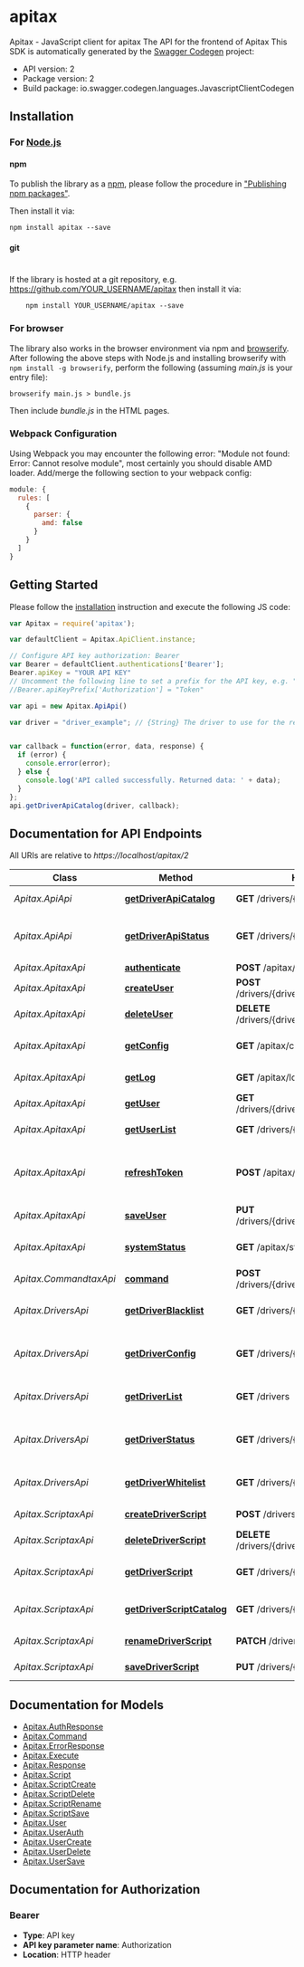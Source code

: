 # apitax

Apitax - JavaScript client for apitax
The API for the frontend of Apitax
This SDK is automatically generated by the [Swagger Codegen](https://github.com/swagger-api/swagger-codegen) project:

- API version: 2
- Package version: 2
- Build package: io.swagger.codegen.languages.JavascriptClientCodegen

## Installation

### For [Node.js](https://nodejs.org/)

#### npm

To publish the library as a [npm](https://www.npmjs.com/),
please follow the procedure in ["Publishing npm packages"](https://docs.npmjs.com/getting-started/publishing-npm-packages).

Then install it via:

```shell
npm install apitax --save
```

#### git
#
If the library is hosted at a git repository, e.g.
https://github.com/YOUR_USERNAME/apitax
then install it via:

```shell
    npm install YOUR_USERNAME/apitax --save
```

### For browser

The library also works in the browser environment via npm and [browserify](http://browserify.org/). After following
the above steps with Node.js and installing browserify with `npm install -g browserify`,
perform the following (assuming *main.js* is your entry file):

```shell
browserify main.js > bundle.js
```

Then include *bundle.js* in the HTML pages.

### Webpack Configuration

Using Webpack you may encounter the following error: "Module not found: Error:
Cannot resolve module", most certainly you should disable AMD loader. Add/merge
the following section to your webpack config:

```javascript
module: {
  rules: [
    {
      parser: {
        amd: false
      }
    }
  ]
}
```

## Getting Started

Please follow the [installation](#installation) instruction and execute the following JS code:

```javascript
var Apitax = require('apitax');

var defaultClient = Apitax.ApiClient.instance;

// Configure API key authorization: Bearer
var Bearer = defaultClient.authentications['Bearer'];
Bearer.apiKey = "YOUR API KEY"
// Uncomment the following line to set a prefix for the API key, e.g. "Token" (defaults to null)
//Bearer.apiKeyPrefix['Authorization'] = "Token"

var api = new Apitax.ApiApi()

var driver = "driver_example"; // {String} The driver to use for the request. ie. github


var callback = function(error, data, response) {
  if (error) {
    console.error(error);
  } else {
    console.log('API called successfully. Returned data: ' + data);
  }
};
api.getDriverApiCatalog(driver, callback);

```

## Documentation for API Endpoints

All URIs are relative to *https://localhost/apitax/2*

Class | Method | HTTP request | Description
------------ | ------------- | ------------- | -------------
*Apitax.ApiApi* | [**getDriverApiCatalog**](docs/ApiApi.md#getDriverApiCatalog) | **GET** /drivers/{driver}/api/catalog | Retrieve the api catalog
*Apitax.ApiApi* | [**getDriverApiStatus**](docs/ApiApi.md#getDriverApiStatus) | **GET** /drivers/{driver}/api/status | Retrieve the status of an api backing a driver
*Apitax.ApitaxApi* | [**authenticate**](docs/ApitaxApi.md#authenticate) | **POST** /apitax/auth | Authenticate
*Apitax.ApitaxApi* | [**createUser**](docs/ApitaxApi.md#createUser) | **POST** /drivers/{driver}/apitax/users/{user} | Create a new user
*Apitax.ApitaxApi* | [**deleteUser**](docs/ApitaxApi.md#deleteUser) | **DELETE** /drivers/{driver}/apitax/users/{user} | Delete a user
*Apitax.ApitaxApi* | [**getConfig**](docs/ApitaxApi.md#getConfig) | **GET** /apitax/config | Retrieve the system config
*Apitax.ApitaxApi* | [**getLog**](docs/ApitaxApi.md#getLog) | **GET** /apitax/logs/{log} | Retrieve the logs
*Apitax.ApitaxApi* | [**getUser**](docs/ApitaxApi.md#getUser) | **GET** /drivers/{driver}/apitax/users/{user} | Retrieve a user
*Apitax.ApitaxApi* | [**getUserList**](docs/ApitaxApi.md#getUserList) | **GET** /drivers/{driver}/apitax/users | Retrieve a list of users
*Apitax.ApitaxApi* | [**refreshToken**](docs/ApitaxApi.md#refreshToken) | **POST** /apitax/auth/refresh | Refreshes login token using refresh token
*Apitax.ApitaxApi* | [**saveUser**](docs/ApitaxApi.md#saveUser) | **PUT** /drivers/{driver}/apitax/users/{user} | Save a user
*Apitax.ApitaxApi* | [**systemStatus**](docs/ApitaxApi.md#systemStatus) | **GET** /apitax/status | Retrieve the system status
*Apitax.CommandtaxApi* | [**command**](docs/CommandtaxApi.md#command) | **POST** /drivers/{driver}/commandtax/command | Execute a Command
*Apitax.DriversApi* | [**getDriverBlacklist**](docs/DriversApi.md#getDriverBlacklist) | **GET** /drivers/{driver}/blacklist | Retrieve the blacklist in the driver
*Apitax.DriversApi* | [**getDriverConfig**](docs/DriversApi.md#getDriverConfig) | **GET** /drivers/{driver}/config | Retrieve the config of a loaded driver
*Apitax.DriversApi* | [**getDriverList**](docs/DriversApi.md#getDriverList) | **GET** /drivers | Retrieve the catalog of drivers
*Apitax.DriversApi* | [**getDriverStatus**](docs/DriversApi.md#getDriverStatus) | **GET** /drivers/{driver}/status | Retrieve the status of a loaded driver
*Apitax.DriversApi* | [**getDriverWhitelist**](docs/DriversApi.md#getDriverWhitelist) | **GET** /drivers/{driver}/whitelist | Retrieve the whitelist in the driver
*Apitax.ScriptaxApi* | [**createDriverScript**](docs/ScriptaxApi.md#createDriverScript) | **POST** /drivers/{driver}/scriptax/scripts | Create a new script
*Apitax.ScriptaxApi* | [**deleteDriverScript**](docs/ScriptaxApi.md#deleteDriverScript) | **DELETE** /drivers/{driver}/scriptax/scripts | Delete a script
*Apitax.ScriptaxApi* | [**getDriverScript**](docs/ScriptaxApi.md#getDriverScript) | **GET** /drivers/{driver}/scriptax/scripts | Retrieve the contents of a script
*Apitax.ScriptaxApi* | [**getDriverScriptCatalog**](docs/ScriptaxApi.md#getDriverScriptCatalog) | **GET** /drivers/{driver}/scriptax/catalog | Retrieve the script catalog
*Apitax.ScriptaxApi* | [**renameDriverScript**](docs/ScriptaxApi.md#renameDriverScript) | **PATCH** /drivers/{driver}/scriptax/scripts | Rename a script
*Apitax.ScriptaxApi* | [**saveDriverScript**](docs/ScriptaxApi.md#saveDriverScript) | **PUT** /drivers/{driver}/scriptax/scripts | Save a script


## Documentation for Models

 - [Apitax.AuthResponse](docs/AuthResponse.md)
 - [Apitax.Command](docs/Command.md)
 - [Apitax.ErrorResponse](docs/ErrorResponse.md)
 - [Apitax.Execute](docs/Execute.md)
 - [Apitax.Response](docs/Response.md)
 - [Apitax.Script](docs/Script.md)
 - [Apitax.ScriptCreate](docs/ScriptCreate.md)
 - [Apitax.ScriptDelete](docs/ScriptDelete.md)
 - [Apitax.ScriptRename](docs/ScriptRename.md)
 - [Apitax.ScriptSave](docs/ScriptSave.md)
 - [Apitax.User](docs/User.md)
 - [Apitax.UserAuth](docs/UserAuth.md)
 - [Apitax.UserCreate](docs/UserCreate.md)
 - [Apitax.UserDelete](docs/UserDelete.md)
 - [Apitax.UserSave](docs/UserSave.md)


## Documentation for Authorization


### Bearer

- **Type**: API key
- **API key parameter name**: Authorization
- **Location**: HTTP header

